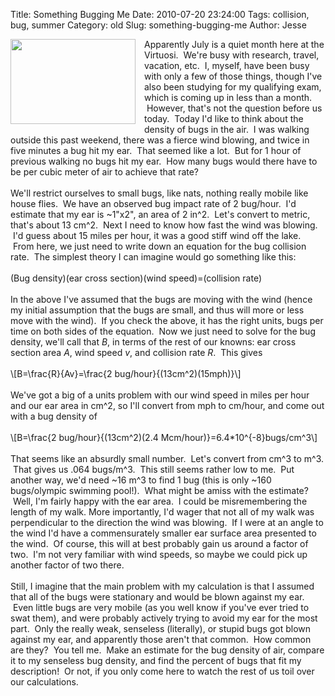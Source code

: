 Title: Something Bugging Me
Date: 2010-07-20 23:24:00
Tags: collision, bug, summer
Category: old
Slug: something-bugging-me
Author: Jesse

<div class="separator" style="clear: both; text-align: center;"><a href="http://4.bp.blogspot.com/_SYZpxZOlcb0/TEZsSZmSnUI/AAAAAAAAAB8/6ArQgAym3Fk/s1600/3063594778_019489ef21.jpg" imageanchor="1" style="clear: left; float: left; margin-bottom: 1em; margin-right: 1em;"><img border="0" height="136" src="http://4.bp.blogspot.com/_SYZpxZOlcb0/TEZsSZmSnUI/AAAAAAAAAB8/6ArQgAym3Fk/s200/3063594778_019489ef21.jpg" width="200" /></a></div>Apparently July is a quiet month here at the Virtuosi. &nbsp;We're busy with research, travel, vacation, etc. &nbsp;I, myself, have been busy with only a few of those things, though I've also been studying for my qualifying exam, which is coming up in less than a month. &nbsp;However, that's not the question before us today. &nbsp;Today I'd like to think about the density of bugs in the air. &nbsp;I was walking outside this past weekend, there was a fierce wind blowing, and twice in five minutes a bug hit my ear. &nbsp;That seemed like a lot. &nbsp;But for 1 hour of previous walking no bugs hit my ear. &nbsp;How many bugs would there have to be per cubic meter of air to achieve that rate?<br /><br /><a name='more'></a>We'll restrict ourselves to small bugs, like nats, nothing really mobile like house flies. &nbsp;We have an observed bug impact rate of 2 bug/hour. &nbsp;I'd estimate that my ear is ~1"x2", an area of 2 in^2. &nbsp;Let's convert to metric, that's about 13 cm^2. &nbsp;Next I need to know how fast the wind was blowing. &nbsp;I'd guess about 15 miles per hour, it was a good stiff wind off the lake. &nbsp;From here, we just need to write down an equation for the bug collision rate. &nbsp;The simplest theory I can imagine would go something like this:<br /><br />(Bug density)(ear cross section)(wind speed)=(collision rate)<br /><br />In the above I've assumed that the bugs are moving with the wind (hence my initial assumption that the bugs are small, and thus will more or less move with the wind). &nbsp;If you check the above, it has the right units, bugs per time on both sides of the equation. &nbsp;Now we just need to solve for the bug density, we'll call that <i>B</i>, in terms of the rest of our knowns: ear cross section area&nbsp;<i>A</i>, wind speed <i>v</i>, and collision rate <i>R</i>. &nbsp;This gives<br /><br />\[B=\frac{R}{Av}=\frac{2 bug/hour}{(13cm^2)(15mph)}\]<br /><br />We've got a big of a units problem with our wind speed in miles per hour and our ear area in cm^2, so I'll convert from mph to cm/hour, and come out with a bug density of<br /><br />\[B=\frac{2 bug/hour}{(13cm^2)(2.4 Mcm/hour)}=6.4*10^{-8}bugs/cm^3\]<br /><br />That seems like an absurdly small number. &nbsp;Let's convert from cm^3 to m^3. &nbsp;That gives us .064 bugs/m^3. &nbsp;This still seems rather low to me. &nbsp;Put another way, we'd need ~16 m^3 to find 1 bug (this is only ~160 bugs/olympic swimming pool!). &nbsp;What might be amiss with the estimate? &nbsp;Well, I'm fairly happy with the ear area. &nbsp;I could be misremembering the length of my walk. More importantly, I'd wager that not all of my walk was perpendicular to the direction the wind was blowing. &nbsp;If I were at an angle to the wind I'd have a commensurately smaller ear surface area presented to the wind. &nbsp;Of course, this will at best probably gain us around a factor of two. &nbsp;I'm not very familiar with wind speeds, so maybe we could pick up another factor of two there.<br /><br />Still, I imagine that the main problem with my calculation is that I assumed that all of the bugs were stationary and would be blown against my ear. &nbsp;Even little bugs are very mobile (as you well know if you've ever tried to swat them), and were probably actively trying to avoid my ear for the most part. &nbsp;Only the really weak, senseless (literally), or stupid bugs got blown against my ear, and apparently those aren't that common. &nbsp;How common are they? &nbsp;You tell me. &nbsp;Make an estimate for the bug density of air, compare it to my senseless bug density, and find the percent of bugs that fit my description! &nbsp;Or not, if you only come here to watch the rest of us toil over our calculations.
